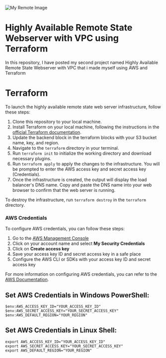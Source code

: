 ![My Remote Image](https://i.ibb.co/PGRsmhR/aws-tf.png)


# Highly Available Remote State Webserver with VPC using Terraform

In this repository, I have posted my second project named Highly Available Remote State Webserver with VPC that i made myself using AWS and Terraform


# Terraform

To launch the highly available remote state web server infrastructure, follow these steps:

1. Clone this repository to your local machine.
2. Install Terraform on your local machine, following the instructions in the [official Terraform documentation](https://learn.hashicorp.com/tutorials/terraform/install-cli).
3. Update the backend block in the terraform blocks with your S3 bucket name, key, and region.
4. Navigate to the `terraform` directory in your terminal.
5. Run `terraform init` to initialize the working directory and download necessary plugins.
6. Run `terraform apply` to apply the changes to the infrastructure. You will be prompted to enter the AWS access key and secret access key (Credentials).
7. Once the infrastructure is created, the output will display the load balancer's DNS name. Copy and paste the DNS name into your web browser to confirm that the web server is running.

To destroy the infrastructure, run `terraform destroy` in the `terraform` directory.

### AWS Credentials

To configure AWS credentials, you can follow these steps:

1. Go to the [AWS Management Console](https://console.aws.amazon.com/)
2. Click on your account name and select **My Security Credentials**
3. Click on **Create access key**
4. Save your access key ID and secret access key in a safe place
5. Configure the AWS CLI or SDKs with your access key ID and secret access key

For more information on configuring AWS credentials, you can refer to the [AWS Documentation](https://docs.aws.amazon.com/general/latest/gr/aws-sec-cred-types.html#access-keys-and-secret-access-keys).




## Set AWS Credentials in Windows PowerShell:

    $env:AWS_ACCESS_KEY_ID="YOUR_ACCESS_KEY_ID"
    $env:AWS_SECRET_ACCESS_KEY="YOUR_SECRET_ACCESS_KEY"
    $env:AWS_DEFAULT_REGION="YOUR_REGION"

## Set AWS Credentials in Linux Shell:

    export AWS_ACCESS_KEY_ID="YOUR_ACCESS_KEY_ID"
    export AWS_SECRET_ACCESS_KEY="YOUR_SECRET_ACCESS_KEY"
    export AWS_DEFAULT_REGION="YOUR_REGION"
